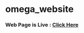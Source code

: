 # omega_website


### Web Page is Live : [Click Here](https://clubomegapu.github.io/omega_website/)
